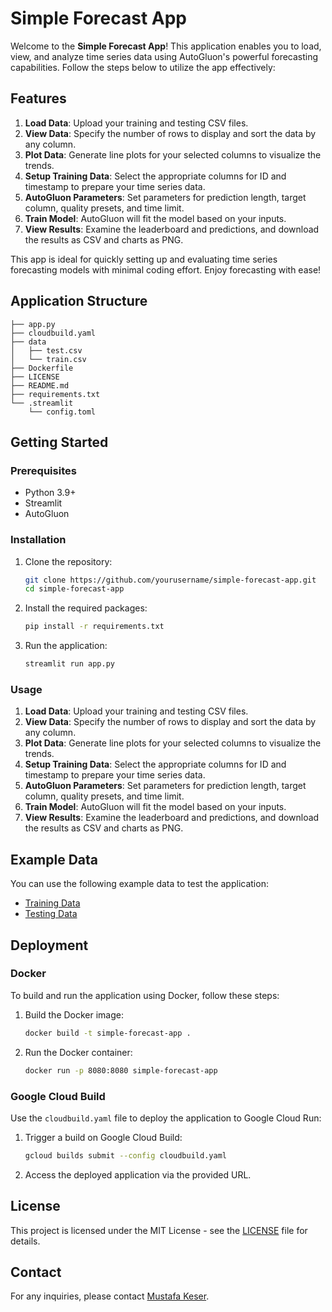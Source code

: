 # Simple Forecast App

Welcome to the **Simple Forecast App**! This application enables you to load, view, and analyze time series data using AutoGluon's powerful forecasting capabilities. Follow the steps below to utilize the app effectively:

## Features

1. **Load Data**: Upload your training and testing CSV files.
2. **View Data**: Specify the number of rows to display and sort the data by any column.
3. **Plot Data**: Generate line plots for your selected columns to visualize the trends.
4. **Setup Training Data**: Select the appropriate columns for ID and timestamp to prepare your time series data.
5. **AutoGluon Parameters**: Set parameters for prediction length, target column, quality presets, and time limit.
6. **Train Model**: AutoGluon will fit the model based on your inputs.
7. **View Results**: Examine the leaderboard and predictions, and download the results as CSV and charts as PNG.

This app is ideal for quickly setting up and evaluating time series forecasting models with minimal coding effort. Enjoy forecasting with ease!

## Application Structure

```plaintext
├── app.py
├── cloudbuild.yaml
├── data
│   ├── test.csv
│   └── train.csv
├── Dockerfile
├── LICENSE
├── README.md
├── requirements.txt
└── .streamlit
    └── config.toml
```

## Getting Started

### Prerequisites

- Python 3.9+
- Streamlit
- AutoGluon

### Installation

1. Clone the repository:
    ```bash
    git clone https://github.com/yourusername/simple-forecast-app.git
    cd simple-forecast-app
    ```

2. Install the required packages:
    ```bash
    pip install -r requirements.txt
    ```

3. Run the application:
    ```bash
    streamlit run app.py
    ```

### Usage

1. **Load Data**: Upload your training and testing CSV files.
2. **View Data**: Specify the number of rows to display and sort the data by any column.
3. **Plot Data**: Generate line plots for your selected columns to visualize the trends.
4. **Setup Training Data**: Select the appropriate columns for ID and timestamp to prepare your time series data.
5. **AutoGluon Parameters**: Set parameters for prediction length, target column, quality presets, and time limit.
6. **Train Model**: AutoGluon will fit the model based on your inputs.
7. **View Results**: Examine the leaderboard and predictions, and download the results as CSV and charts as PNG.

## Example Data

You can use the following example data to test the application:

- [Training Data](https://autogluon.s3.amazonaws.com/datasets/timeseries/m4_hourly_subset/train.csv)
- [Testing Data](https://autogluon.s3.amazonaws.com/datasets/timeseries/m4_hourly_subset/test.csv)

## Deployment

### Docker

To build and run the application using Docker, follow these steps:

1. Build the Docker image:
    ```bash
    docker build -t simple-forecast-app .
    ```

2. Run the Docker container:
    ```bash
    docker run -p 8080:8080 simple-forecast-app
    ```

### Google Cloud Build

Use the `cloudbuild.yaml` file to deploy the application to Google Cloud Run:

1. Trigger a build on Google Cloud Build:
    ```bash
    gcloud builds submit --config cloudbuild.yaml
    ```

2. Access the deployed application via the provided URL.


## License

This project is licensed under the MIT License - see the [LICENSE](LICENSE) file for details.

## Contact

For any inquiries, please contact [Mustafa Keser](mailto:mustafakeser@zoho.com).


